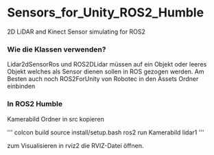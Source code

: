 # Sensors_for_Unity_ROS2_Humble
 2D LiDAR and Kinect Sensor simulating for ROS2



### Wie die Klassen verwenden?
Lidar2dSensorRos und ROS2DLidar müssen auf ein Objekt oder leeres Objekt welches als Sensor dienen sollen in ROS gezogen werden.
Am Besten auch noch ROS2ForUnity von Robotec in den Assets Ordner einbinden

### In ROS2 Humble
Kamerabild Ordner in src kopieren

'''
colcon build
source install/setup.bash
ros2 run Kamerabild lidar1
'''

zum Visualisieren in rviz2 die RVIZ-Datei öffnen.
